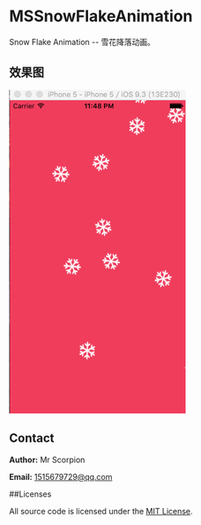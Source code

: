 # MSSnowFlakeAnimation
Snow Flake Animation -- 雪花降落动画。

## 效果图

![](Snow.gif)

## Contact

**Author:** Mr Scorpion

**Email:** 1515679729@qq.com

##Licenses

All source code is licensed under the [MIT License](https://github.com/mrscorpion/JXExplodeView/blob/master/LICENSE).
